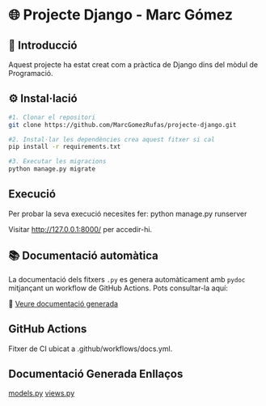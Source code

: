 # 🌐 Projecte Django - Marc Gómez

## 📌 Introducció
Aquest projecte ha estat creat com a pràctica de Django dins del mòdul de Programació.

## ⚙️ Instal·lació

```bash
#1. Clonar el repositori
git clone https://github.com/MarcGomezRufas/projecte-django.git

#2. Instal·lar les dependències crea aquest fitxer si cal
pip install -r requirements.txt

#3. Executar les migracions
python manage.py migrate 
```

## Execució
Per probar la seva execució necesites fer: python manage.py runserver

Visitar http://127.0.0.1:8000/ per accedir-hi.


## 📚 Documentació automàtica

La documentació dels fitxers `.py` es genera automàticament amb `pydoc` mitjançant un workflow de GitHub Actions. Pots consultar-la aquí:

🔗 [Veure documentació generada](https://marcgomezrufas.github.io/projecte-django/)

## GitHub Actions
Fitxer de CI ubicat a .github/workflows/docs.yml.

## Documentació Generada Enllaços
[models.py]([url](https://marcgomezrufas.github.io/projecte-django/blog.models.html))
[views.py]([url](https://marcgomezrufas.github.io/projecte-django/blog.views.html))
